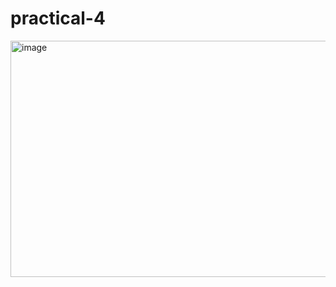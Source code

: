 # practical-4
<img width="1063" height="378" alt="image" src="https://github.com/user-attachments/assets/1dc776dd-d2ed-452b-a5e0-7292c250bb16" />

